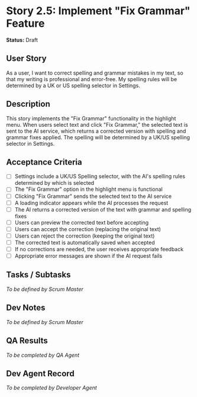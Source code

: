 # Story 2.5: Implement "Fix Grammar" Feature

**Status:** Draft

## User Story

As a user, I want to correct spelling and grammar mistakes in my text, so that my writing is professional and error-free. My spelling rules will be determined by a UK or US spelling selector in Settings. 

## Description

This story implements the "Fix Grammar" functionality in the highlight menu. When users select text and click "Fix Grammar," the selected text is sent to the AI service, which returns a corrected version with spelling and grammar fixes applied. The spelling will be determined by a UK/US spelling selector in Settings. 

## Acceptance Criteria

- [ ] Settings include a UK/US Spelling selector, with the AI's spelling rules determined by which is selected
- [ ] The "Fix Grammar" option in the highlight menu is functional
- [ ] Clicking "Fix Grammar" sends the selected text to the AI service
- [ ] A loading indicator appears while the AI processes the request
- [ ] The AI returns a corrected version of the text with grammar and spelling fixes
- [ ] Users can preview the corrected text before accepting
- [ ] Users can accept the correction (replacing the original text)
- [ ] Users can reject the correction (keeping the original text)
- [ ] The corrected text is automatically saved when accepted
- [ ] If no corrections are needed, the user receives appropriate feedback
- [ ] Appropriate error messages are shown if the AI request fails

## Tasks / Subtasks

_To be defined by Scrum Master_

## Dev Notes

_To be defined by Scrum Master_

## QA Results

_To be completed by QA Agent_

## Dev Agent Record

_To be completed by Developer Agent_
